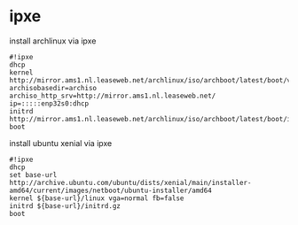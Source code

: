 # ipxe

install archlinux via ipxe

    #!ipxe
    dhcp
    kernel http://mirror.ams1.nl.leaseweb.net/archlinux/iso/archboot/latest/boot/vmlinuz_x86_64 archisobasedir=archiso archiso_http_srv=http://mirror.ams1.nl.leaseweb.net/ ip=:::::enp32s0:dhcp
    initrd http://mirror.ams1.nl.leaseweb.net/archlinux/iso/archboot/latest/boot/initramfs_x86_64.img
    boot

install ubuntu xenial via ipxe

    #!ipxe
    dhcp
    set base-url http://archive.ubuntu.com/ubuntu/dists/xenial/main/installer-amd64/current/images/netboot/ubuntu-installer/amd64
    kernel ${base-url}/linux vga=normal fb=false
    initrd ${base-url}/initrd.gz
    boot
